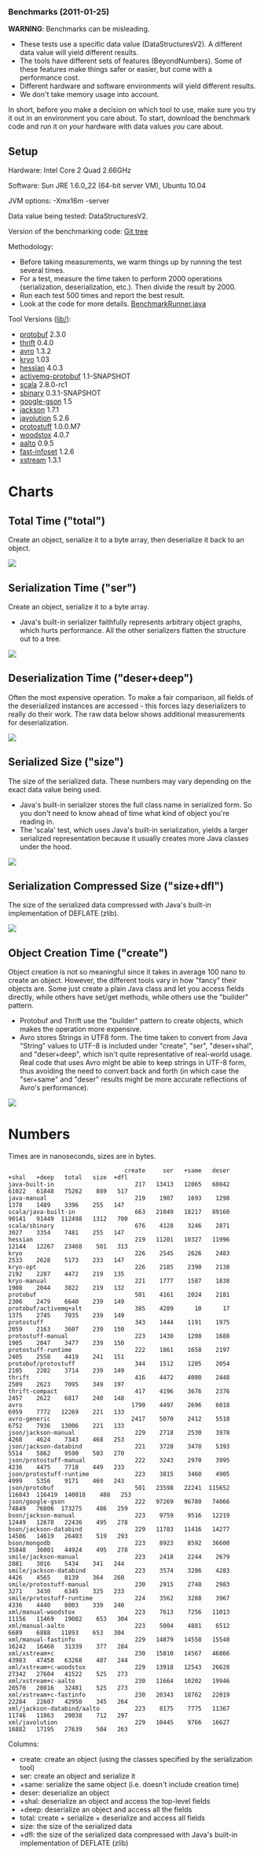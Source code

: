 ### Benchmarks (2011-01-25) ###

**WARNING**: Benchmarks can be misleading.
  * These tests use a specific data value (DataStructuresV2).  A different data value will yield different results.
  * The tools have different sets of features (BeyondNumbers).  Some of these features make things safer or easier, but come with a performance cost.
  * Different hardware and software environments will yield different results.
  * We don't take memory usage into account.

In short, before you make a decision on which tool to use, make sure you try it out in an environment you care about.  To start, download the benchmark code and run it on _your_ hardware with data values _you_ care about.

## Setup ##

Hardware: Intel Core 2 Quad 2.66GHz

Software: Sun JRE 1.6.0\_22 (64-bit server VM), Ubuntu 10.04

JVM options: -Xmx16m -server

Data value being tested: DataStructuresV2.

Version of the benchmarking code: <a href='https://github.com/eishay/jvm-serializers/tree/0e353b5e90799b328f21664b730598dfd9618beb/tpc'>Git tree</a>

Methodology:
  * Before taking measurements, we warm things up by running the test several times.
  * For a test, measure the time taken to perform 2000 operations (serialization, deserialization, etc.).  Then divide the result by 2000.
  * Run each test 500 times and report the best result.
  * Look at the code for more details. [BenchmarkRunner.java](http://github.com/eishay/jvm-serializers/tree/1f16663c3acafd998f59b4c9e39020be1878bd60/tpc/src/serializers/BenchmarkRunner.java)

Tool Versions ([lib/](http://github.com/eishay/jvm-serializers/tree/1f16663c3acafd998f59b4c9e39020be1878bd60/tpc/lib)):
  * [protobuf](http://code.google.com/p/protobuf/) 2.3.0
  * [thrift](http://incubator.apache.org/thrift/) 0.4.0
  * [avro](http://hadoop.apache.org/avro/) 1.3.2
  * [kryo](http://code.google.com/p/kryo/) 1.03
  * [hessian](http://hessian.caucho.com/) 4.0.3
  * [activemq-protobuf](http://activemq.apache.org/) 1.1-SNAPSHOT
  * [scala](http://scala-lang.org/) 2.8.0-rc1
  * [sbinary](http://github.com/harrah/sbinary) 0.3.1-SNAPSHOT
  * [google-gson](http://code.google.com/p/google-gson/) 1.5
  * [jackson](http://jackson.codehaus.org/) 1.7.1
  * [javolution](http://javolution.org/) 5.2.6
  * [protostuff](http://code.google.com/p/protostuff/) 1.0.0.M7
  * [woodstox](http://woodstox.codehaus.org/) 4.0.7
  * [aalto](http://www.cowtowncoder.com/hatchery/aalto/index.html) 0.9.5
  * [fast-infoset](http://fi.dev.java.net/) 1.2.6
  * [xstream](http://xstream.codehaus.org/) 1.3.1

# Charts #

## Total Time ("total") ##

Create an object, serialize it to a byte array, then deserialize it back to an object.

<img src='http://chart.apis.google.com/chart?chtt=total&chf=c||lg||0||FFFFFF||1||76A4FB||0|bg||s||EFEFEF&chs=700x390&chd=t:3396,3477,3606,3714,3821,4418,4472,5173,5433,6344,6640,6817,7034,7094,7342,7481,7717,8002,8138,9170,9590,11892,12268,13005,19082,20038,22436,23467,26402,27639,31339,32480,41521,42950,44923,63267,75261,112497,140017,173274&chds=0,190602.35259999998&chxt=y&chxl=0:|json%2Fgoogle-gson|json%2Fprotobuf|scala%2Fjava-built-in|java-built-in|xml%2Fxstream%2Bc|bson%2Fmongodb|xml%2Fxstream%2Bc-fastinfo|xml%2Fxstream%2Bc-woodstox|xml%2Fxstream%2Bc-aalto|xml%2Fmanual-fastinfo|xml%2Fjavolution|bson%2Fjackson-databind|hessian|bson%2Fjackson-manual|xml%2Fjackson-databind%2Faalto|xml%2Fmanual-woodstox|avro-generic|avro|xml%2Fmanual-aalto|json%2Fjackson-databind|json%2Fprotostuff-runtime|smile%2Fjackson-databind|smile%2Fprotostuff-runtime|json%2Fprotostuff-manual|scala%2Fsbinary|json%2Fjackson-manual|thrift|protobuf%2Factivemq%2Balt|thrift-compact|protobuf|smile%2Fprotostuff-manual|smile%2Fjackson-manual|kryo|kryo-opt|protostuff-runtime|kryo-manual|protobuf%2Fprotostuff|protostuff|protostuff-manual|java-manual&chm=N *f*,000000,0,-1,10&lklk&chdlp=t&chco=660000|660033|660066|660099|6600CC|6600FF|663300|663333|663366|663399|6633CC|6633FF|666600|666633|666666&cht=bhg&chbh=5,0,4&nonsense=aaa.png' />

## Serialization Time ("ser") ##

Create an object, serialize it to a byte array.
  * Java's built-in serializer faithfully represents arbitrary object graphs, which hurts performance.  All the other serializers flatten the structure out to a tree.

<img src='http://chart.apis.google.com/chart?chtt=ser&chf=c||lg||0||FFFFFF||1||76A4FB||0|bg||s||EFEFEF&chs=700x390&chd=t:1430,1443,1511,1777,1860,1907,2185,2418,2544,2718,2914,3243,3562,3573,3728,3814,4127,4161,4195,4289,4472,4496,5004,5069,7613,8175,8922,9758,10444,11201,11664,11783,13413,13917,14879,15809,20343,21048,23598,97269&chds=0,106996.21075000001&chxt=y&chxl=0:|json%2Fgoogle-gson|json%2Fprotobuf|scala%2Fjava-built-in|xml%2Fxstream%2Bc-fastinfo|xml%2Fxstream%2Bc|xml%2Fmanual-fastinfo|xml%2Fxstream%2Bc-woodstox|java-built-in|bson%2Fjackson-databind|xml%2Fxstream%2Bc-aalto|hessian|xml%2Fjavolution|bson%2Fjackson-manual|bson%2Fmongodb|xml%2Fjackson-databind%2Faalto|xml%2Fmanual-woodstox|avro-generic|xml%2Fmanual-aalto|avro|thrift|protobuf%2Factivemq%2Balt|thrift-compact|protobuf|scala%2Fsbinary|json%2Fprotostuff-runtime|json%2Fjackson-databind|smile%2Fjackson-databind|smile%2Fprotostuff-runtime|json%2Fprotostuff-manual|smile%2Fprotostuff-manual|json%2Fjackson-manual|kryo|smile%2Fjackson-manual|kryo-opt|java-manual|protostuff-runtime|kryo-manual|protobuf%2Fprotostuff|protostuff|protostuff-manual&chm=N *f*,000000,0,-1,10&lklk&chdlp=t&chco=660000|660033|660066|660099|6600CC|6600FF|663300|663333|663366|663399|6633CC|6633FF|666600|666633|666666&cht=bhg&chbh=5,0,4&nonsense=aaa.png' />

## Deserialization Time ("deser+deep") ##

Often the most expensive operation.  To make a fair comparison, all fields of the deserialized instances are accessed - this forces lazy deserializers to really do their work. The raw data below shows additional measurements for deserialization.

<img src='http://chart.apis.google.com/chart?chtt=deser%2Bdeep&chf=c||lg||0||FFFFFF||1||76A4FB||0|bg||s||EFEFEF&chs=700x390&chd=t:1489,2044,2047,2163,2202,2286,2479,2558,2621,2622,2628,2745,3015,3353,3430,4440,4474,4564,4624,5355,5861,6888,7772,7936,11468,11862,12266,12677,14619,16460,17194,20816,22607,27603,36000,47458,61848,76005,91448,116419&chds=0,128061.0991&chxt=y&chxl=0:|json%2Fprotobuf|scala%2Fjava-built-in|json%2Fgoogle-gson|java-built-in|xml%2Fxstream%2Bc|bson%2Fmongodb|xml%2Fxstream%2Bc-woodstox|xml%2Fxstream%2Bc-fastinfo|xml%2Fxstream%2Bc-aalto|xml%2Fjavolution|xml%2Fmanual-fastinfo|bson%2Fjackson-databind|bson%2Fjackson-manual|hessian|xml%2Fjackson-databind%2Faalto|xml%2Fmanual-woodstox|avro-generic|avro|xml%2Fmanual-aalto|json%2Fjackson-databind|json%2Fprotostuff-runtime|json%2Fjackson-manual|smile%2Fjackson-databind|json%2Fprotostuff-manual|smile%2Fprotostuff-runtime|smile%2Fprotostuff-manual|scala%2Fsbinary|smile%2Fjackson-manual|protobuf%2Factivemq%2Balt|kryo|thrift|thrift-compact|protostuff-runtime|protobuf|kryo-opt|protobuf%2Fprotostuff|protostuff|protostuff-manual|kryo-manual|java-manual&chm=N *f*,000000,0,-1,10&lklk&chdlp=t&chco=660000|660033|660066|660099|6600CC|6600FF|663300|663333|663366|663399|6633CC|6633FF|666600|666633|666666&cht=bhg&chbh=5,0,4&nonsense=aaa.png' />

## Serialized Size ("size") ##

The size of the serialized data.  These numbers may vary depending on the exact data value being used.
  * Java's built-in serializer stores the full class name in serialized form.  So you don't need to know ahead of time what kind of object you're reading in.
  * The 'scala' test, which uses Java's built-in serialization, yields a larger serialized representation because it usually creates more Java classes under the hood.

<img src='http://chart.apis.google.com/chart?chtt=size&chf=c||lg||0||FFFFFF||1||76A4FB||0|bg||s||EFEFEF&chs=700x390&chd=t:219,219,221,221,233,239,239,239,239,239,240,241,255,255,325,339,341,345,349,364,377,449,468,469,486,487,488,495,495,501,503,504,519,525,525,653,653,712,889,1312&chds=0,1443.2&chxt=y&chxl=0:|scala%2Fjava-built-in|java-built-in|xml%2Fjackson-databind%2Faalto|xml%2Fmanual-woodstox|xml%2Fmanual-aalto|xml%2Fxstream%2Bc-woodstox|xml%2Fxstream%2Bc-aalto|bson%2Fjackson-databind|xml%2Fjavolution|json%2Fjackson-databind|hessian|bson%2Fjackson-manual|bson%2Fmongodb|json%2Fprotobuf|xml%2Fxstream%2Bc|json%2Fgoogle-gson|json%2Fprotostuff-runtime|json%2Fjackson-manual|json%2Fprotostuff-manual|xml%2Fmanual-fastinfo|smile%2Fjackson-databind|thrift|xml%2Fxstream%2Bc-fastinfo|smile%2Fjackson-manual|smile%2Fprotostuff-runtime|smile%2Fprotostuff-manual|java-manual|scala%2Fsbinary|protostuff-runtime|thrift-compact|protostuff-manual|protobuf%2Factivemq%2Balt|protostuff|protobuf|protobuf%2Fprotostuff|kryo|avro-generic|avro|kryo-manual|kryo-opt&chm=N *f*,000000,0,-1,10&lklk&chdlp=t&chco=660000|660033|660066|660099|6600CC|6600FF|663300|663333|663366|663399|6633CC|6633FF|666600|666633|666666&cht=bhg&chbh=5,0,4&nonsense=aaa.png' />

## Serialization Compressed Size ("size+dfl") ##

The size of the serialized data compressed with Java's built-in implementation of DEFLATE (zlib).

<img src='http://chart.apis.google.com/chart?chtt=size%2Bdfl&chf=c||lg||0||FFFFFF||1||76A4FB||0|bg||s||EFEFEF&chs=700x390&chd=t:132,133,133,135,147,147,147,148,149,149,149,150,150,151,197,233,233,240,243,244,244,253,253,259,260,263,264,270,273,273,278,278,284,293,297,304,304,313,517,700&chds=0,770.0000000000001&chxt=y&chxl=0:|scala%2Fjava-built-in|java-built-in|hessian|xml%2Fmanual-woodstox|xml%2Fmanual-aalto|xml%2Fjackson-databind%2Faalto|bson%2Fjackson-databind|xml%2Fmanual-fastinfo|bson%2Fjackson-manual|bson%2Fmongodb|xml%2Fxstream%2Bc-woodstox|xml%2Fxstream%2Bc-aalto|json%2Fjackson-databind|xml%2Fxstream%2Bc-fastinfo|xml%2Fjavolution|smile%2Fjackson-databind|json%2Fgoogle-gson|json%2Fjackson-manual|json%2Fprotobuf|smile%2Fjackson-manual|xml%2Fxstream%2Bc|json%2Fprotostuff-runtime|smile%2Fprotostuff-runtime|json%2Fprotostuff-manual|smile%2Fprotostuff-manual|thrift|protostuff-runtime|protostuff-manual|protostuff|protobuf%2Factivemq%2Balt|protobuf|protobuf%2Fprotostuff|thrift-compact|kryo|java-manual|scala%2Fsbinary|kryo-opt|avro-generic|avro|kryo-manual&chm=N *f*,000000,0,-1,10&lklk&chdlp=t&chco=660000|660033|660066|660099|6600CC|6600FF|663300|663333|663366|663399|6633CC|6633FF|666600|666633|666666&cht=bhg&chbh=5,0,4&nonsense=aaa.png' />

## Object Creation Time ("create") ##

Object creation is not so meaningful since it takes in average 100 nano to create an object.  However, the different tools vary in how "fancy" their objects are.  Some just create a plain Java class and let you access fields directly, while others have set/get methods, while others use the "builder" pattern.
  * Protobuf and Thrift use the "builder" pattern to create objects, which makes the operation more expensive.
  * Avro stores Strings in UTF8 form.  The time taken to convert from Java "String" values to UTF-8 is included under "create", "ser", "deser+shal", and "deser+deep", which isn't quite representative of real-world usage.  Real code that uses Avro might be able to keep strings in UTF-8 form, thus avoiding the need to convert back and forth (in which case the "ser+same" and "deser" results might be more accurate reflections of Avro's performance).

<img src='http://chart.apis.google.com/chart?chtt=create&chf=c||lg||0||FFFFFF||1||76A4FB||0|bg||s||EFEFEF&chs=700x390&chd=t:217,218,219,220,221,221,222,222,222,222,222,223,223,223,223,223,223,223,225,225,228,229,229,229,229,229,229,229,229,343,344,384,415,417,500,501,662,675,1789,2417&chds=0,2658.8452935000005&chxt=y&chxl=0:|avro-generic|avro|scala%2Fsbinary|scala%2Fjava-built-in|json%2Fprotobuf|protobuf|thrift-compact|thrift|protobuf%2Factivemq%2Balt|protobuf%2Fprotostuff|protostuff|smile%2Fprotostuff-manual|xml%2Fxstream%2Bc|xml%2Fxstream%2Bc-fastinfo|xml%2Fxstream%2Bc-aalto|xml%2Fmanual-fastinfo|bson%2Fjackson-databind|json%2Fjackson-manual|xml%2Fjavolution|xml%2Fxstream%2Bc-woodstox|kryo|kryo-opt|smile%2Fprotostuff-runtime|bson%2Fjackson-manual|json%2Fprotostuff-runtime|smile%2Fjackson-databind|xml%2Fmanual-woodstox|bson%2Fmongodb|xml%2Fjackson-databind%2Faalto|smile%2Fjackson-manual|xml%2Fmanual-aalto|protostuff-manual|protostuff-runtime|json%2Fprotostuff-manual|json%2Fgoogle-gson|json%2Fjackson-databind|kryo-manual|java-manual|hessian|java-built-in&chm=N *f*,000000,0,-1,10&lklk&chdlp=t&chco=660000|660033|660066|660099|6600CC|6600FF|663300|663333|663366|663399|6633CC|6633FF|666600|666633|666666&cht=bhg&chbh=5,0,4&nonsense=aaa.png' />

# Numbers #

Times are in nanoseconds, sizes are in bytes.
```
                                 create     ser   +same   deser   +shal   +deep   total   size  +dfl
java-built-in                       217   13413   12065   60842   61022   61848   75262    889   517
java-manual                         219    1907    1693    1298    1378    1489    3396    255   147
scala/java-built-in                 663   21049   18217   89160   90141   91449  112498   1312   700
scala/sbinary                       676    4128    3246    2871    3027    3354    7481    255   147
hessian                             219   11201   10327   11996   12144   12267   23468    501   313
kryo                                226    2545    2626    2483    2533    2628    5173    233   147
kryo-opt                            226    2185    2390    2138    2192    2287    4472    219   135
kryo-manual                         221    1777    1587    1838    1908    2044    3822    219   132
protobuf                            501    4161    2024    2181    2306    2479    6640    239   149
protobuf/activemq+alt               385    4289      10      17    1375    2745    7035    239   149
protostuff                          343    1444    1191    1975    2059    2163    3607    239   150
protostuff-manual                   223    1430    1208    1688    1905    2047    3477    239   150
protostuff-runtime                  222    1861    1658    2197    2405    2558    4419    241   151
protobuf/protostuff                 344    1512    1285    2054    2105    2202    3714    239   149
thrift                              416    4472    4080    2448    2509    2623    7095    349   197
thrift-compact                      417    4196    3676    2376    2457    2622    6817    240   148
avro                               1790    4497    2696    6018    6959    7772   12269    221   133
avro-generic                       2417    5070    2412    5518    6752    7936   13006    221   133
json/jackson-manual                 229    2718    2530    3978    4268    4624    7343    468   253
json/jackson-databind               221    3728    3470    5393    5514    5862    9590    503   270
json/protostuff-manual              222    3243    2970    3995    4236    4475    7718    449   233
json/protostuff-runtime             223    3815    3460    4905    4999    5356    9171    469   243
json/protobuf                       501   23598   22241  115652  116043  116419  140018    488   253
json/google-gson                    222   97269   96780   74066   74849   76006  173275    486   259
bson/jackson-manual                 223    9759    9516   12219   12449   12678   22436    495   278
bson/jackson-databind               229   11783   11416   14277   14506   14619   26403    519   293
bson/mongodb                        223    8923    8592   36600   35848   36001   44924    495   278
smile/jackson-manual                223    2418    2244    2679    2881    3016    5434    341   244
smile/jackson-databind              223    3574    3286    4283    4426    4565    8139    364   260
smile/protostuff-manual             230    2915    2748    2983    3271    3430    6345    325   233
smile/protostuff-runtime            224    3562    3288    3967    4336    4440    8003    339   240
xml/manual-woodstox                 223    7613    7256   11013   11156   11469   19082    653   304
xml/manual-aalto                    223    5004    4881    6512    6689    6888   11893    653   304
xml/manual-fastinfo                 229   14879   14558   15548   16242   16460   31339    377   284
xml/xstream+c                       230   15810   14567   46866   43983   47458   63268    487   244
xml/xstream+c-woodstox              229   13918   12543   26628   27342   27604   41522    525   273
xml/xstream+c-aalto                 230   11664   10202   19946   20570   20816   32481    525   273
xml/xstream+c-fastinfo              230   20343   18762   22019   22284   22607   42950    345   264
xml/jackson-databind/aalto          223    8175    7775   11367   11746   11863   20038    712   297
xml/javolution                      229   10445    9766   16627   16882   17195   27639    504   263
```

Columns:
  * create: create an object (using the classes specified by the serialization tool)
  * ser: create an object and serialize it
  * +same: serialize the same object (i.e. doesn't include creation time)
  * deser: deserialize an object
  * +shal: deserialize an object and access the top-level fields
  * +deep: deserialize an object and access all the fields
  * total: create + serialize + deserialize and access all fields
  * size: the size of the serialized data
  * +dfl: the size of the serialized data compressed with Java's built-in implementation of DEFLATE (zlib)